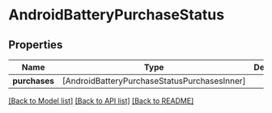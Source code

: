 # AndroidBatteryPurchaseStatus

## Properties
Name | Type | Description | Notes
------------ | ------------- | ------------- | -------------
**purchases** | [AndroidBatteryPurchaseStatusPurchasesInner] |  | 

[[Back to Model list]](../README.md#documentation-for-models) [[Back to API list]](../README.md#documentation-for-api-endpoints) [[Back to README]](../README.md)



